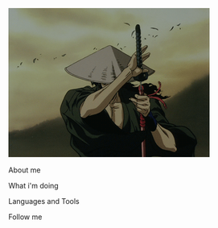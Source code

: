 ![Header](https://github.com/CmexoTvoritel/CmexoTvoritel/blob/main/assets/zIz.gif)

About me

What i'm doing

Languages and Tools

Follow me